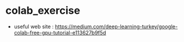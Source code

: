 # colab_exercise 
- useful web site : https://medium.com/deep-learning-turkey/google-colab-free-gpu-tutorial-e113627b9f5d
